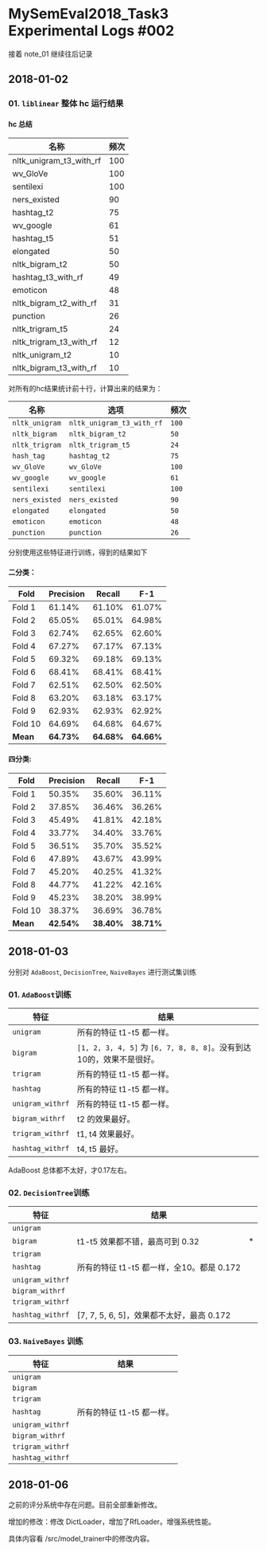# MySemEval2018_Task3 Experimental Logs #002 

接着 note_01 继续往后记录

## 2018-01-02

### 01. `liblinear` 整体 hc 运行结果

#### hc 总结

| 名称                      | 频次   |
| ----------------------- | ---- |
| nltk_unigram_t3_with_rf | 100  |
| wv_GloVe                | 100  |
| sentilexi               | 100  |
| ners_existed            | 90   |
| hashtag_t2              | 75   |
| wv_google               | 61   |
| hashtag_t5              | 51   |
| elongated               | 50   |
| nltk_bigram_t2          | 50   |
| hashtag_t3_with_rf      | 49   |
| emoticon                | 48   |
| nltk_bigram_t2_with_rf  | 31   |
| punction                | 26   |
| nltk_trigram_t5         | 24   |
| nltk_trigram_t3_with_rf | 12   |
| nltk_unigram_t2         | 10   |
| nltk_bigram_t3_with_rf  | 10   |


对所有的hc结果统计前十行，计算出来的结果为：

| 名称             | 选项                        | 频次    |
| -------------- | ------------------------- | ----- |
| `nltk_unigram` | `nltk_unigram_t3_with_rf` | `100` |
| `nltk_bigram`  | `nltk_bigram_t2`          | `50`  |
| `nltk_trigram` | `nltk_trigram_t5`         | `24`  |
| `hash_tag`     | `hashtag_t2`              | `75`  |
| `wv_GloVe`     | `wv_GloVe`                | `100` |
| `wv_google`    | `wv_google`               | `61`  |
| `sentilexi`    | `sentilexi`               | `100` |
| `ners_existed` | `ners_existed`            | `90`  |
| `elongated`    | `elongated`               | `50`  |
| `emoticon`     | `emoticon`                | `48`  |
| `punction`     | `punction`                | `26`  |

分别使用这些特征进行训练，得到的结果如下

#### 二分类：
| Fold     | Precision  | Recall     | F-1        |
| -------- | ---------- | ---------- | ---------- |
| Fold 1   | 61.14%     | 61.10%     | 61.07%     |
| Fold 2   | 65.05%     | 65.01%     | 64.98%     |
| Fold 3   | 62.74%     | 62.65%     | 62.60%     |
| Fold 4   | 67.27%     | 67.17%     | 67.13%     |
| Fold 5   | 69.32%     | 69.18%     | 69.13%     |
| Fold 6   | 68.41%     | 68.41%     | 68.41%     |
| Fold 7   | 62.51%     | 62.50%     | 62.50%     |
| Fold 8   | 63.20%     | 63.18%     | 63.17%     |
| Fold 9   | 62.93%     | 62.93%     | 62.92%     |
| Fold 10  | 64.69%     | 64.68%     | 64.67%     |
| **Mean** | **64.73%** | **64.68%** | **64.66%** |

#### 四分类:
| Fold     | Precision  | Recall     | F-1        |
| -------- | ---------- | ---------- | ---------- |
| Fold 1   | 50.35%     | 35.60%     | 36.11%     |
| Fold 2   | 37.85%     | 36.46%     | 36.26%     |
| Fold 3   | 45.49%     | 41.81%     | 42.18%     |
| Fold 4   | 33.77%     | 34.40%     | 33.76%     |
| Fold 5   | 36.51%     | 35.70%     | 35.52%     |
| Fold 6   | 47.89%     | 43.67%     | 43.99%     |
| Fold 7   | 45.20%     | 40.25%     | 41.32%     |
| Fold 8   | 44.77%     | 41.22%     | 42.16%     |
| Fold 9   | 45.23%     | 38.20%     | 38.99%     |
| Fold 10  | 38.37%     | 36.69%     | 36.78%     |
| **Mean** | **42.54%** | **38.40%** | **38.71%** |


## 2018-01-03

分别对 `AdaBoost`, `DecisionTree`, `NaiveBayes` 进行测试集训练

### 01. `AdaBoost`训练

| 特征               | 结果                                       |
| ---------------- | ---------------------------------------- |
| `unigram`        | 所有的特征 t1-t5 都一样。                         |
| `bigram`         | `[1, 2, 3, 4, 5]` 为 `[6, 7, 8, 8, 8]`。没有到达10的，效果不是很好。 |
| `trigram`        | 所有的特征 t1-t5 都一样。                         |
| `hashtag`        | 所有的特征 t1-t5 都一样。                         |
| `unigram_withrf` | 所有的特征 t1-t5 都一样。                         |
| `bigram_withrf`  | t2 的效果最好。                                |
| `trigram_withrf` | t1, t4 效果最好。                             |
| `hashtag_withrf` | t4, t5 最好。                               |

AdaBoost 总体都不太好，才0.17左右。

### 02. `DecisionTree`训练

| 特征               | 结果                              |      |
| ---------------- | ------------------------------- | ---- |
| `unigram`        |                                 |      |
| `bigram`         | t1-t5 效果都不错，最高可到 0.32           | *    |
| `trigram`        |                                 |      |
| `hashtag`        | 所有的特征 t1-t5 都一样，全10。都是 0.172    |      |
| `unigram_withrf` |                                 |      |
| `bigram_withrf`  |                                 |      |
| `trigram_withrf` |                                 |      |
| `hashtag_withrf` | [7, 7, 5, 6, 5]，效果都不太好，最高 0.172 |      |

### 03. `NaiveBayes` 训练

| 特征               | 结果               |
| ---------------- | ---------------- |
| `unigram`        |                  |
| `bigram`         |                  |
| `trigram`        |                  |
| `hashtag`        | 所有的特征 t1-t5 都一样。 |
| `unigram_withrf` |                  |
| `bigram_withrf`  |                  |
| `trigram_withrf` |                  |
| `hashtag_withrf` |                  |

## 2018-01-06

之前的评分系统中存在问题。目前全部重新修改。

增加的修改：修改 DictLoader，增加了RfLoader。增强系统性能。

具体内容看 /src/model_trainer中的修改内容。